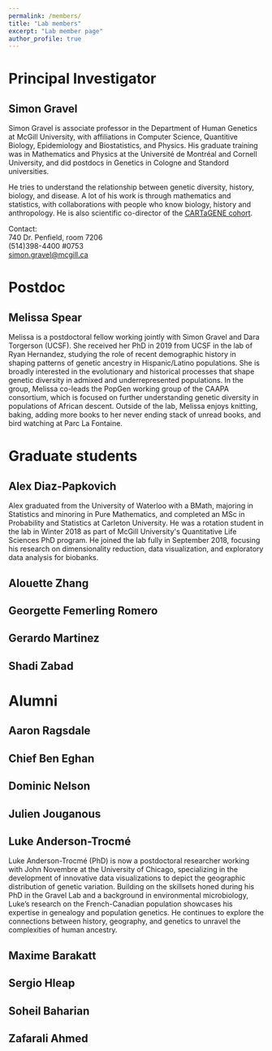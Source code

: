 ```yaml
---
permalink: /members/
title: "Lab members"
excerpt: "Lab member page"
author_profile: true
---
```


# Principal Investigator

## Simon Gravel <a href="https://github.com/sgravel"><i class="fab fa-fw fa-github zoom" aria-hidden="true"></i></a>  <a href="https://ecoevo.social/@SFGravel"><i class="fab fa-fw fa-mastodon zoom" aria-hidden="true"></i></a> <a href="https://twitter.com/SFGravel"><i class="fab fa-fw fa-twitter zoom" aria-hidden="true"></i></a>

<!--- <img align="left" src="/images/photo_simon.jpg" style="width:100px;height:160p"/> --->
Simon Gravel is associate professor in the Department of Human Genetics at McGill University, with affiliations in Computer Science, Quantitive Biology, Epidemiology and Biostatistics, and Physics. His graduate training was in Mathematics and Physics at the Université de Montréal and Cornell University, and did postdocs in Genetics in Cologne and Standord universities. 

He tries to understand the relationship between genetic diversity, history, biology, and disease. A lot of his work is through mathematics and statistics, with collaborations with people who know biology, history and anthropology. He is also scientific co-director of the [CARTaGENE cohort](https://cartagene.qc.ca/).

Contact:  
740 Dr. Penfield, room 7206  
(514)398-4400 #0753  
simon.gravel@mcgill.ca

# Postdoc

## Melissa Spear

Melissa is a postdoctoral fellow working jointly with Simon Gravel and Dara Torgerson (UCSF). She received her PhD in 2019 from UCSF in the lab of Ryan 
Hernandez, studying the role of recent demographic history in shaping patterns of genetic ancestry in Hispanic/Latino populations.  She is broadly 
interested in the evolutionary and historical processes that shape genetic diversity in admixed and underrepresented populations. In the group, Melissa 
co-leads the PopGen working group of the CAAPA consortium, which is focused on further understanding genetic diversity in populations of African 
descent. Outside of the lab, Melissa enjoys knitting, baking, adding more books to her never ending stack of unread books, and bird watching at Parc La 
Fontaine.

# Graduate students

## Alex Diaz-Papkovich

Alex graduated from the University of Waterloo with a BMath, majoring in Statistics and minoring in Pure Mathematics, and completed an MSc in Probability and Statistics at Carleton University. He was a rotation student in the lab in Winter 2018 as part of McGill University's Quantitative Life Sciences PhD program. He joined the lab fully in September 2018, focusing his research on dimensionality reduction, data visualization, and exploratory data analysis for biobanks.

## Alouette Zhang

## Georgette Femerling Romero

## Gerardo Martinez

## Shadi Zabad

# Alumni

## Aaron Ragsdale

## Chief Ben Eghan

## Dominic Nelson

## Julien Jouganous

## Luke Anderson-Trocmé <a href="https://github.com/LukeAndersonTrocme"><i class="fab fa-fw fa-github zoom" aria-hidden="true"></i></a> <a href="https://twitter.com/LukeAnderTroc"><i class="fab fa-fw fa-twitter zoom" aria-hidden="true"></i></a>
Luke Anderson-Trocmé (PhD) is now a postdoctoral researcher working with John Novembre at the 
University of Chicago, specializing in the development of innovative data visualizations to 
depict the geographic distribution of genetic variation. Building on the skillsets honed during 
his PhD in the Gravel Lab and a background in environmental microbiology, Luke’s research on the 
French-Canadian population showcases his expertise in genealogy and population genetics. He 
continues to explore the connections between history, geography, and genetics to unravel the 
complexities of human ancestry.

## Maxime Barakatt 

## Sergio Hleap

## Soheil Baharian

## Zafarali Ahmed
